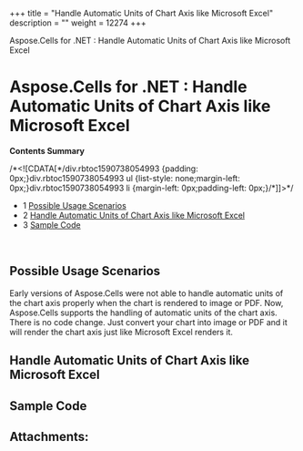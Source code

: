 +++
title = "Handle Automatic Units of Chart Axis like Microsoft Excel" 
description = "" 
weight = 12274 
+++

Aspose.Cells for .NET : Handle Automatic Units of Chart Axis like Microsoft Excel  

# Aspose.Cells for .NET : Handle Automatic Units of Chart Axis like Microsoft Excel


**Contents Summary**

/\*<!\[CDATA\[\*/div.rbtoc1590738054993 {padding: 0px;}div.rbtoc1590738054993 ul {list-style: none;margin-left: 0px;}div.rbtoc1590738054993 li {margin-left: 0px;padding-left: 0px;}/\*\]\]>\*/

*   1 [Possible Usage Scenarios](#HandleAutomaticUnitsofChartAxislikeMicrosoftExcel-PossibleUsageScenarios)
*   2 [Handle Automatic Units of Chart Axis like Microsoft Excel](#HandleAutomaticUnitsofChartAxislikeMicrosoftExcel-HandleAutomaticUnitsofChartAxislikeMicrosoftExcel)
*   3 [Sample Code](#HandleAutomaticUnitsofChartAxislikeMicrosoftExcel-SampleCode)

 

## Possible Usage Scenarios

Early versions of Aspose.Cells were not able to handle automatic units of the chart axis properly when the chart is rendered to image or PDF. Now, Aspose.Cells supports the handling of automatic units of the chart axis. There is no code change. Just convert your chart into image or PDF and it will render the chart axis just like Microsoft Excel renders it.

## Handle Automatic Units of Chart Axis like Microsoft Excel



## Sample Code

## Attachments:


